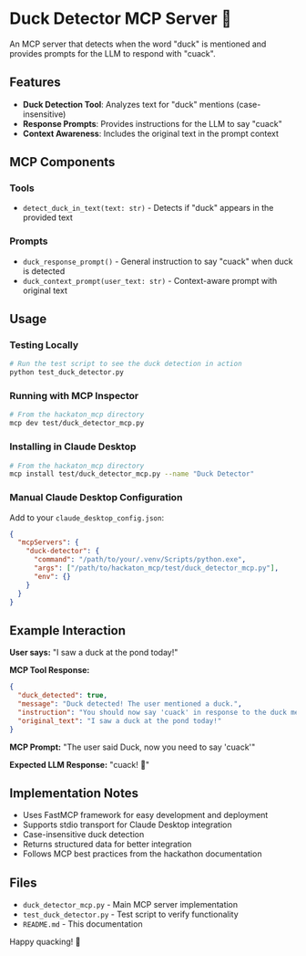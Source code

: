 # Duck Detector MCP Server 🦆

An MCP server that detects when the word "duck" is mentioned and provides prompts for the LLM to respond with "cuack".

## Features

- **Duck Detection Tool**: Analyzes text for "duck" mentions (case-insensitive)
- **Response Prompts**: Provides instructions for the LLM to say "cuack"
- **Context Awareness**: Includes the original text in the prompt context

## MCP Components

### Tools
- `detect_duck_in_text(text: str)` - Detects if "duck" appears in the provided text

### Prompts
- `duck_response_prompt()` - General instruction to say "cuack" when duck is detected
- `duck_context_prompt(user_text: str)` - Context-aware prompt with original text

## Usage

### Testing Locally
```bash
# Run the test script to see the duck detection in action
python test_duck_detector.py
```

### Running with MCP Inspector
```bash
# From the hackaton_mcp directory
mcp dev test/duck_detector_mcp.py
```

### Installing in Claude Desktop
```bash
# From the hackaton_mcp directory
mcp install test/duck_detector_mcp.py --name "Duck Detector"
```

### Manual Claude Desktop Configuration
Add to your `claude_desktop_config.json`:

```json
{
  "mcpServers": {
    "duck-detector": {
      "command": "/path/to/your/.venv/Scripts/python.exe",
      "args": ["/path/to/hackaton_mcp/test/duck_detector_mcp.py"],
      "env": {}
    }
  }
}
```

## Example Interaction

**User says:** "I saw a duck at the pond today!"

**MCP Tool Response:**
```json
{
  "duck_detected": true,
  "message": "Duck detected! The user mentioned a duck.",
  "instruction": "You should now say 'cuack' in response to the duck mention.",
  "original_text": "I saw a duck at the pond today!"
}
```

**MCP Prompt:** "The user said Duck, now you need to say 'cuack'"

**Expected LLM Response:** "cuack! 🦆"

## Implementation Notes

- Uses FastMCP framework for easy development and deployment
- Supports stdio transport for Claude Desktop integration
- Case-insensitive duck detection
- Returns structured data for better integration
- Follows MCP best practices from the hackathon documentation

## Files

- `duck_detector_mcp.py` - Main MCP server implementation
- `test_duck_detector.py` - Test script to verify functionality
- `README.md` - This documentation

Happy quacking! 🦆
